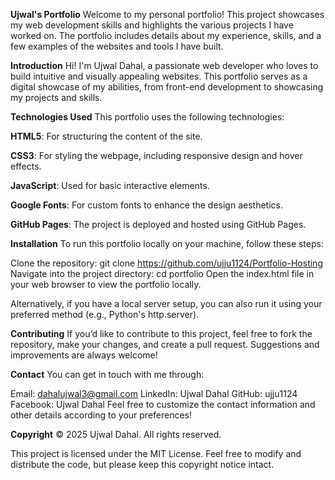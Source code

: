 **Ujwal's Portfolio**
Welcome to my personal portfolio! This project showcases my web development skills and highlights the various projects I have worked on. The portfolio includes details about my experience, skills, and a few examples of the websites and tools I have built.


**Introduction**
Hi! I'm Ujwal Dahal, a passionate web developer who loves to build intuitive and visually appealing websites. This portfolio serves as a digital showcase of my abilities, from front-end development to showcasing my projects and skills.


**Technologies Used**
This portfolio uses the following technologies:

**HTML5**: For structuring the content of the site.

**CSS3**: For styling the webpage, including responsive design and hover effects.

**JavaScript**: Used for basic interactive elements.

**Google Fonts**: For custom fonts to enhance the design aesthetics.

**GitHub Pages**: The project is deployed and hosted using GitHub Pages.

**Installation**
To run this portfolio locally on your machine, follow these steps:

Clone the repository:
git clone https://github.com/ujju1124/Portfolio-Hosting
Navigate into the project directory:
cd portfolio
Open the index.html file in your web browser to view the portfolio locally.

Alternatively, if you have a local server setup, you can also run it using your preferred method (e.g., Python's http.server).

**Contributing**
If you’d like to contribute to this project, feel free to fork the repository, make your changes, and create a pull request. Suggestions and improvements are always welcome!

**Contact**
You can get in touch with me through:

Email: dahalujwal3@gmail.com
LinkedIn: Ujwal Dahal
GitHub: ujju1124
Facebook: Ujwal Dahal
Feel free to customize the contact information and other details according to your preferences!


**Copyright**
© 2025 Ujwal Dahal. All rights reserved.

This project is licensed under the MIT License. Feel free to modify and distribute the code, but please keep this copyright notice intact.
